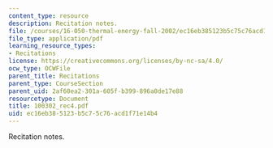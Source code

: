 ```yaml
---
content_type: resource
description: Recitation notes.
file: /courses/16-050-thermal-energy-fall-2002/ec16eb385123b5c75c76acd1f71e14b4_100302_rec4.pdf
file_type: application/pdf
learning_resource_types:
- Recitations
license: https://creativecommons.org/licenses/by-nc-sa/4.0/
ocw_type: OCWFile
parent_title: Recitations
parent_type: CourseSection
parent_uid: 2af60ea2-301a-605f-b399-896a0de17e88
resourcetype: Document
title: 100302_rec4.pdf
uid: ec16eb38-5123-b5c7-5c76-acd1f71e14b4
---
```

Recitation notes.